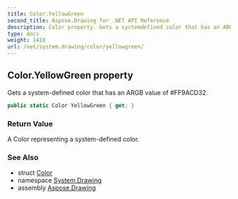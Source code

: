 ```yaml
---
title: Color.YellowGreen
second_title: Aspose.Drawing for .NET API Reference
description: Color property. Gets a systemdefined color that has an ARGB value of FF9ACD32
type: docs
weight: 1410
url: /net/system.drawing/color/yellowgreen/
---
```

## Color.YellowGreen property

Gets a system-defined color that has an ARGB value of #FF9ACD32.

```csharp
public static Color YellowGreen { get; }
```

### Return Value

A Color representing a system-defined color.

### See Also

* struct [Color](../)
* namespace [System.Drawing](../../color/)
* assembly [Aspose.Drawing](../../../)


